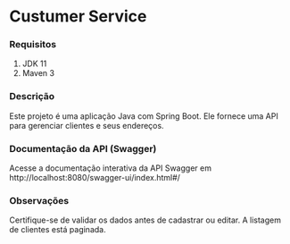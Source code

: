 # Custumer Service

### Requisitos

1. JDK 11
1. Maven 3

### Descrição

Este projeto é uma aplicação Java com Spring Boot. Ele fornece uma API para gerenciar clientes e seus endereços.


### Documentação da API (Swagger)
Acesse a documentação interativa da API Swagger em http://localhost:8080/swagger-ui/index.html#/

### Observações
Certifique-se de validar os dados antes de cadastrar ou editar.
A listagem de clientes está paginada.